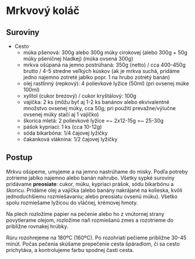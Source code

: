 # Mrkvový koláč

## Suroviny

- Cesto
    - múka pšenová: 300g alebo 300g múky cirokovej (alebo 300g + 50g múky pšeničnej hladkej) (múka ovsená 300g)
    - mrkva ošúpaná na jemno postrúhaná: 350g (netto) / cca 400-450g brutto / 4-5 stredne veľkých kúskov (ak je mrkva suchá, pridáme jedno najemno zotreté jablko popr. 1 na hrubo zotretý banán)
    - olej rastlinný (repkový): 4 polievkové lyžice (50ml) (pri ovsenej múke 100ml)
    - xylitol (cukor brezový) / cukor kryštálový: 100g
    - vajíčka: 2 ks (môžu byť aj 1-2 ks banánov alebo ekvivalentné množstvo ovsenej múky, cca 50g; pri použití prevažne/výlučne ovsenej múky stačí aj 1 vajíčko)
    - škorica mletá: 2 polievkové lyžice =~ 2x12-15g =~ 25-30g
    - pášok kypriaci: 1 ks (cca 10-12g)
    - sóda bikarbóna: 1/4 čajovej lyžičky
    - čakanková vláknina: 1/2 čajovej lyžičky

## Postup

Mrkvu ošúpeme, umyjeme a na jemno nastrúhame do misky. Podľa potreby zotrieme jablko najemno alebo banán nahrubo. Všetky sypké suroviny pridávame **preosiate**: cukor, múku, kypriaci prášok, sódu bikarbónu a škoricu. Pridáme olej a vajíčka (alebo banány nakrájané na kolieska, kvôli jednoduchšiemu rozmiešavaniu; alebo preosiatu ovsenú múku). Všetko spolu rozmiešame lyžicou do vláčnej, krémovej hmoty.

Na plech rozložíme papier na pečenie alebo ho z vnútornej strany povytierame olejom, rozložíme naň rozmiešanú zmes a rozotrieme do približne rovnakej hrúbky.

Rúru rozohrejeme na 180ºC (160ºC). Po rozohriatí pečieme približne 30-45 minút. Počas pečenia skúšame prepečenie cesta špáradlom, či sa cesto prichytáva, a kontrolujeme farbu spodnej časti cesta.
